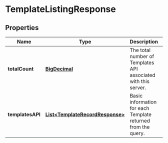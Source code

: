 
# TemplateListingResponse

## Properties
Name | Type | Description | Notes
------------ | ------------- | ------------- | -------------
**totalCount** | [**BigDecimal**](BigDecimal.md) | The total number of Templates API associated with this server. |  [optional]
**templatesAPI** | [**List&lt;TemplateRecordResponse&gt;**](TemplateRecordResponse.md) | Basic information for each Template returned from the query. |  [optional]




